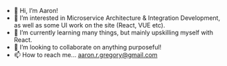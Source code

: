 - 👋 Hi, I’m Aaron!
- 👀 I’m interested in Microservice Architecture & Integration Development, as well as some UI work on the site (React, VUE etc).
- 🌱 I’m currently learning many things, but mainly upskilling myself with React. 
- 💞️ I’m looking to collaborate on anything purposeful! 
- 📫 How to reach me... aaron.r.gregory@gmail.com

<!---
azerbijon123/azerbijon123 is a ✨ special ✨ repository because its `README.md` (this file) appears on your GitHub profile.
You can click the Preview link to take a look at your changes.
--->
